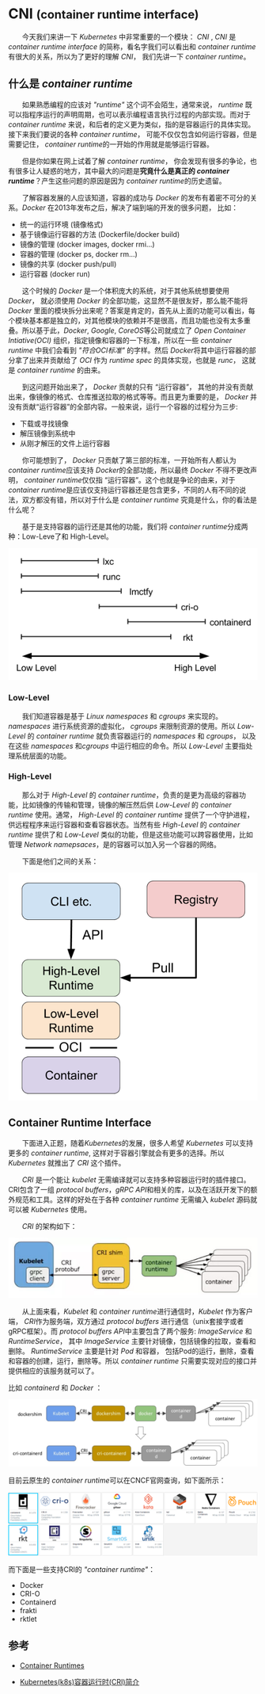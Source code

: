 # CNI  <small>(container runtime interface)</small>

&emsp;&emsp;今天我们来讲一下 *Kubernetes* 中非常重要的一个模块： *CNI* , *CNI* 是 *container runtime interface* 的简称，看名字我们可以看出和 *container runtime* 有很大的关系，所以为了更好的理解 *CNI*， 我们先讲一下 *container runtime*。

## 什么是 *container runtime*

&emsp;&emsp;如果熟悉编程的应该对 *"runtime"* 这个词不会陌生，通常来说， *runtime* 既可以指程序运行的声明周期，也可以表示编程语言执行过程的内部实现。而对于 *container runtime* 来说，和后者的定义更为类似，指的是容器运行的具体实现。接下来我们要说的各种 *container runtime*， 可能不仅仅包含如何运行容器，但是需要记住， *container runtime*的一开始的作用就是能够运行容器。

&emsp;&emsp;但是你如果在网上试着了解 *container runtime*， 你会发现有很多的争论，也有很多让人疑惑的地方，其中最大的问题是**究竟什么是真正的 *container runtime***？产生这些问题的原因是因为 *container runtime*的历史遗留。

&emsp;&emsp;了解容器发展的人应该知道，容器的成功与 *Docker* 的发布有着密不可分的关系。*Docker* 在2013年发布之后，解决了端到端的开发的很多问题， 比如：
* 统一的运行环境 (镜像格式)
* 基于镜像运行容器的方法  (Dockerfile/docker build)
* 镜像的管理 (docker images, docker rmi...)
* 容器的管理 (docker ps, docker rm...)
* 镜像的共享 (docker push/pull)
* 运行容器 (docker run)

&emsp;&emsp;这个时候的 *Docker* 是一个体积庞大的系统，对于其他系统想要使用 *Docker*， 就必须使用 *Docker* 的全部功能，这显然不是很友好，那么能不能将 *Docker* 里面的模块拆分出来呢？答案是肯定的，首先从上面的功能可以看出，每个模块基本都是独立的，对其他模块的依赖并不是很高，而且功能也没有太多重叠。所以基于此，*Docker*, *Google*, *CoreOS*等公司就成立了 *Open Container Intiative(OCI)* 组织，指定镜像和容器的一下标准，所以在一些 *container runtime* 中我们会看到 *"符合OCI标准"* 的字样。然后 *Docker*将其中运行容器的部分拿了出来并贡献给了 *OCI* 作为 *runtime spec* 的具体实现，也就是 *runc*， 这就是 *container runtime* 的由来。

&emsp;&emsp;到这问题开始出来了， *Docker* 贡献的只有 “运行容器”， 其他的并没有贡献出来，像镜像的格式、仓库推送拉取的格式等等。而且更为重要的是， *Docker* 并没有贡献“运行容器”的全部内容。一般来说，运行一个容器的过程分为三步:

* 下载或寻找镜像
* 解压镜像到系统中
* 从刚才解压的文件上运行容器

&emsp;&emsp;你可能想到了， *Docker* 只贡献了第三部的标准，一开始所有人都认为 *container runtime*应该支持 *Docker*的全部功能，所以最终 *Docker* 不得不更改声明， *container runtime*仅仅指 “运行容器”。这个也就是争论的由来，对于 *container runtime*是应该仅支持运行容器还是包含更多，不同的人有不同的说法，双方都没有错，所以对于什么是 *container runtime* 究竟是什么，你的看法是什么呢？

&emsp;&emsp;基于是支持容器的运行还是其他的功能，我们将 *container runtime*分成两种：Low-Leve了和 High-Level。

![container runtime level](img/container-runtime-level.png)

### Low-Level

&emsp;&emsp;我们知道容器是基于 *Linux namespaces* 和 *cgroups* 来实现的。 *namespaces* 进行系统资源的虚拟化， *cgroups* 来限制资源的使用。所以 *Low-Level* 的 *container runtime* 就负责容器运行的 *namespaces* 和 *cgroups*， 以及在这些 *namespaces* 和*cgroups* 中运行相应的命令。所以 *Low-Level* 主要指处理系统层面的功能。

### High-Level

&emsp;&emsp;那么对于 *High-Level* 的 *container runtime*，负责的是更为高级的容器功能，比如镜像的传输和管理，镜像的解压然后供 *Low-Level* 的 *container runtime* 使用。通常， *High-Level* 的 *container runtime* 提供了一个守护进程，供远程程序来运行容器和查看容器状态。当然有些 *High-Level* 的 *container runtime* 提供了和 *Low-Level* 类似的功能，但是这些功能可以跨容器使用，比如管理 *Network namepsaces*，是的容器可以加入另一个容器的网络。

&emsp;&emsp;下面是他们之间的关系：

![diagram of high-level and low-level](img/diagram-between-container-runtimes.png)

## Container Runtime Interface

&emsp;&emsp;下面进入正题，随着*Kubernetes*的发展，很多人希望 *Kubernetes* 可以支持更多的 *container runtime*, 这样对于容器引擎就会有更多的选择。所以 *Kubernetes* 就推出了 *CRI* 这个插件。

&emsp;&emsp;*CRI* 是一个能让 *kubelet* 无需编译就可以支持多种容器运行时的插件接口。CRI包含了一组 *protocol buffers*，*gRPC API*和相关的库，以及在活跃开发下的额外规范和工具。这样的好处在于各种 *container runtime* 无需编入 *kubelet* 源码就可以被 *Kubernetes* 使用。

&emsp;&emsp;*CRI* 的架构如下：

![](img/k8s-cri.jpg)

&emsp;&emsp;从上面来看，*Kubelet* 和 *container runtime*进行通信时，*Kubelet* 作为客户端， *CRI*作为服务端，双方通过 *protocol buffers* 进行通信（unix套接字或者gRPC框架）。而 *protocol buffers API*中主要包含了两个服务: *ImageService* 和 *RuntimeService*， 其中 *ImageService* 主要针对镜像，包括镜像的拉取，查看和删除。 *RuntimeService* 主要是针对 *Pod* 和容器， 包括Pod的运行，删除，查看和容器的创建，运行，删除等。所以 *container runtime* 只需要实现对应的接口并提供相应的该服务就可以了。

比如 *containerd* 和 *Docker* ：

![containerd](img/containerd.png)

目前云原生的 *container runtime*可以在CNCF官网查询，如下面所示：

![container runtimes](img/container-runtimes.png)

而下面是一些支持CRI的 *"container runtime"*：

* Docker
* CRI-O
* Containerd
* frakti
* rktlet



## 参考

* [Container Runtimes](https://www.ianlewis.org/en/container-runtimes-part-1-introduction-container-r)

* [Kubernetes(k8s)容器运行时(CRI)简介](https://www.kubernetes.org.cn/1079.html)